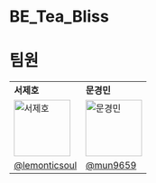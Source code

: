 # BE_Tea_Bliss

# 팀원
<table>
  <tr>
    <td><strong>서제호</strong></td>
    <td><strong>문경민</strong></td>
   
  </tr>
  <tr>
    <td><img src="https://github.com/Tea-Bliss/BE_Tea_Bliss/assets/127959482/fe573cb7-1fee-4686-8353-2e81f4761754"
 alt="서제호" width="100" height="100"></td>
    <td><img src="https://github.com/Tea-Bliss/BE_Tea_Bliss/assets/127959482/8f4f33ae-1e00-4b22-b298-1ac9f147a285"
 alt="문경민" width="100" height="100"></td>
   
  </tr>
  <tr>
    <td><a href="https://github.com/lemonticsoul">@lemonticsoul</a></td>
    <td><a href="https://github.com/mun9659">@mun9659</a></td>
  </tr>
</table>


